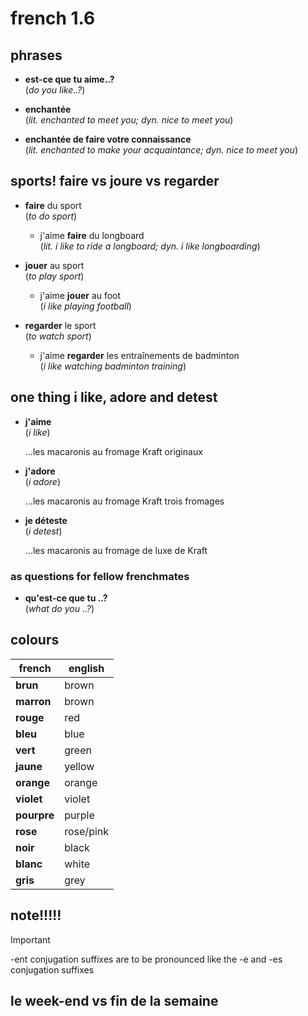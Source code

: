 # french 1.6

## phrases

- **est-ce que tu aime..?**  
  (_do you like..?_)

- **enchantée**  
  (_lit. enchanted to meet you; dyn. nice to meet you_)

- **enchantée de faire votre connaissance**  
  (_lit. enchanted to make your acquaintance; dyn. nice to meet you_)

## sports! faire vs joure vs regarder

- **faire** du sport  
  (_to do sport_)

  - j'aime **faire** du longboard  
    (_lit. i like to ride a longboard; dyn. i like longboarding_)

- **jouer** au sport  
  (_to play sport_)

  - j'aime **jouer** au foot  
    (_i like playing football_)

- **regarder** le sport  
  (_to watch sport_)

  - j'aime **regarder** les entraînements de badminton  
    (_i like watching badminton training_)

## one thing i like, adore and detest

- **j'aime**  
  (_i like_)

  ...les macaronis au fromage Kraft originaux

- **j'adore**  
  (_i adore_)

  ...les macaronis au fromage Kraft trois fromages

- **je déteste**  
  (_i detest_)

  ...les macaronis au fromage de luxe de Kraft

### as questions for fellow frenchmates

- **qu'est-ce que tu ..?**  
  (_what do you ..?_)

## colours

| french | english |
| ------ | ------- |
| **brun** | brown |
| **marron** | brown |
| **rouge** | red |
| **bleu** | blue |
| **vert** | green |
| **jaune** | yellow |
| **orange** | orange |
| **violet** | violet |
| **pourpre** | purple |
| **rose** | rose/pink |
| **noir** | black |
| **blanc** | white |
| **gris** | grey |

## note!!!!!

> [!IMPORTANT]  
> -ent conjugation suffixes are to be pronounced like the -e and -es
> conjugation suffixes

## le week-end vs fin de la semaine
